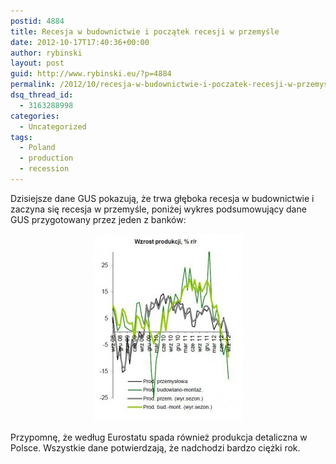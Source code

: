 ```yaml
---
postid: 4884
title: Recesja w budownictwie i początek recesji w przemyśle
date: 2012-10-17T17:40:36+00:00
author: rybinski
layout: post
guid: http://www.rybinski.eu/?p=4884
permalink: /2012/10/recesja-w-budownictwie-i-poczatek-recesji-w-przemysle/
dsq_thread_id:
  - 3163288998
categories:
  - Uncategorized
tags:
  - Poland
  - production
  - recession
---
```

Dzisiejsze dane GUS pokazują, że trwa głęboka recesja w budownictwie i zaczyna się recesja w przemyśle, poniżej wykres podsumowujący dane GUS przygotowany przez jeden z banków:

<p style="text-align: center;">
  <a href="/uploads/2012/10/Produkcja_wrzesien.jpg"><img class="size-medium wp-image-4885 aligncenter" title="Produkcja_wrzesien" src="/uploads/2012/10/Produkcja_wrzesien-240x300.jpg" alt="" width="240" height="300" /></a>
</p>

Przypomnę, że według Eurostatu spada również produkcja detaliczna w Polsce. Wszystkie dane potwierdzają, że nadchodzi bardzo ciężki rok.

